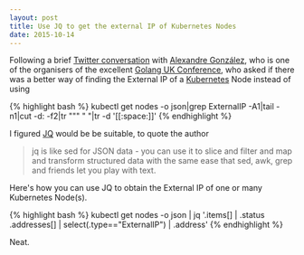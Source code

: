 ```yaml
---
layout: post
title: Use JQ to get the external IP of Kubernetes Nodes
date: 2015-10-14
---
```


Following a brief [Twitter conversation][1] with [Alexandre González][2], who is one of the organisers of the excellent [Golang UK Conference][3], who asked if there was a better way of finding the External IP of a [Kubernetes][4] Node instead of using

{% highlight bash %}
    kubectl get nodes -o json|grep ExternalIP -A1|tail -n1|cut -d: -f2|tr "\"" " "|tr -d '[[:space:]]'
{% endhighlight %}

I figured [JQ][5] would be be suitable, to quote the author

> jq is like sed for JSON data - you can use it to slice and filter and map and transform structured data with the same ease that sed, awk, grep and friends let you play with text.

Here's how you can use JQ to obtain the External IP of one or many Kubernetes Node(s).

{% highlight bash %}
    kubectl get nodes -o json | jq '.items[] | .status .addresses[] | select(.type=="ExternalIP") | .address' 
{% endhighlight %}

Neat.

[1]: https://twitter.com/agonzalezro/status/654349270456369153
[2]: http://agonzalezro.github.io/pages/about.html
[3]: http://golanguk.com
[4]: http://kubernetes.io
[5]: https://stedolan.github.io/jq/